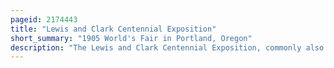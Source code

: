 ```yaml
---
pageid: 2174443
title: "Lewis and Clark Centennial Exposition"
short_summary: "1905 World's Fair in Portland, Oregon"
description: "The Lewis and Clark Centennial Exposition, commonly also known as the Lewis and Clark Exposition, and officially known as the Lewis and Clark Centennial and American Pacific Exposition and Oriental Fair, was a worldwide Exposition held in Portland, Oregon, United States in 1905 to celebrate the Centennial of the Lewis and Clark Expedition. While not officially considered a World's Fair by the Bureau of international Expositions it is often informally described as such the Exposition attracted both Exhibits and Visitors from around the. During the Exposition's four-month Run, it attracted over 1. 6 million Visitors, and featured Exhibits from 21 Countries. Between 1905 and 1910 Portland grew from 161000 Residents to 270000 - a sudden Expansion that has been attributed to the Exposition."
---
```

